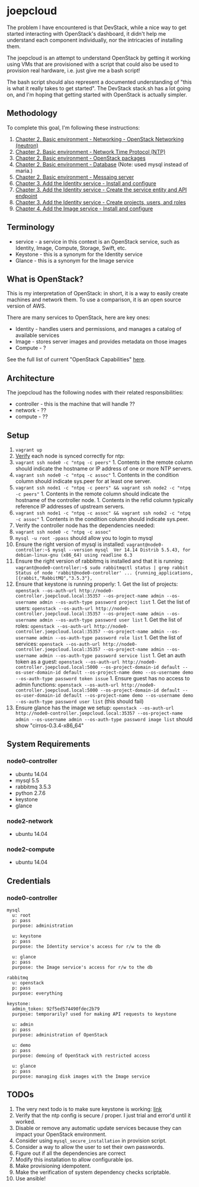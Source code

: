 # joepcloud

The problem I have encountered is that DevStack, while a nice way to get started interacting with OpenStack's dashboard, it didn't help me understand each component individually, nor the intricacies of installing them.

The joepcloud is an attempt to understand OpenStack by getting it working using VMs that are provisioned with a script that could also be used to provision real hardware, i.e. just give me a bash script!

The bash script should also represent a documented understanding of "this is what it really takes to get started". The DevStack stack.sh has a lot going on, and I'm hoping that getting started with OpenStack is actually simpler.

## Methodology

To complete this goal, I'm following these instructions:

1. [Chapter 2. Basic environment - Networking - OpenStack Networking (neutron)](http://docs.openstack.org/kilo/install-guide/install/apt/content/ch_basic_environment.html)
1. [Chapter 2. Basic environment - Network Time Protocol (NTP)](http://docs.openstack.org/kilo/install-guide/install/apt/content/ch_basic_environment.html)
1. [Chapter 2. Basic environment - OpenStack packages](http://docs.openstack.org/kilo/install-guide/install/apt/content/ch_basic_environment.html)
1. [Chapter 2. Basic environment - Database](http://docs.openstack.org/kilo/install-guide/install/apt/content/ch_basic_environment.html) (Note: used mysql instead of maria.)
1. [Chapter 2. Basic environment - Messaing server](http://docs.openstack.org/kilo/install-guide/install/apt/content/ch_basic_environment.html)
1. [Chapter 3. Add the Identity service - Install and configure](http://docs.openstack.org/kilo/install-guide/install/apt/content/keystone-install.html)
1. [Chapter 3. Add the Identity service - Create the service entity and API endpoint](http://docs.openstack.org/kilo/install-guide/install/apt/content/keystone-services.html)
1. [Chapter 3. Add the Identity service - Create projects, users, and roles](http://docs.openstack.org/kilo/install-guide/install/apt/content/keystone-services.html)
1. [Chapter 4. Add the Image service - Install and configure](http://docs.openstack.org/kilo/install-guide/install/apt/content/glance-install.html)

## Terminology

* service - a service in this context is an OpenStack service, such as Identity, Image, Compute, Storage, Swift, etc.
* Keystone - this is a synonym for the Identity service
* Glance - this is a synonym for the Image service

## What is OpenStack?

This is my interpretation of OpenStack: in short, it is a way to easily create machines and network them. To use a comparison, it is an open source version of AWS.

There are many services to OpenStack, here are key ones:

* Identity - handles users and permissions, and manages a catalog of available services
* Image - stores server images and provides metadata on those images
* Compute - ?

See the full list of current "OpenStack Capabilities" [here](https://www.openstack.org/software/roadmap/).

## Architecture

The joepcloud has the following nodes with their related responsibilities:

* controller - this is the machine that will handle ??
* network - ??
* compute - ??

## Setup

1. `vagrant up`
1. [Verify](http://docs.openstack.org/juno/install-guide/install/apt/content/ch_basic_environment.html) each node is synced correctly for ntp:
  1. `vagrant ssh node0 -c "ntpq -c peers"`
    1. Contents in the remote column should indicate the hostname or IP address of one or more NTP servers.
  1. `vagrant ssh node0 -c "ntpq -c assoc"`
    1. Contents in the condition column should indicate sys.peer for at least one server.
  1. `vagrant ssh node1 -c "ntpq -c peers" && vagrant ssh node2 -c "ntpq -c peers"`
    1. Contents in the remote column should indicate the hostname of the controller node.
    1. Contents in the refid column typically reference IP addresses of upstream servers.
  1. `vagrant ssh node1 -c "ntpq -c assoc" && vagrant ssh node2 -c "ntpq -c assoc"`
    1.  Contents in the condition column should indicate sys.peer.
1. Verify the controller node has the dependencies needed:
  1. `vagrant ssh node0 -c "ntpq -c assoc"`
  1. `mysql -u root -ppass` should allow you to login to mysql
  1. Ensure the right version of mysql is installed: `vagrant@node0-controller:~$ mysql --version
  mysql  Ver 14.14 Distrib 5.5.43, for debian-linux-gnu (x86_64) using readline 6.3`
  1. Ensure the right version of rabbitmq is installed and that it is running: `vagrant@node0-controller:~$ sudo rabbitmqctl status | grep rabbit
  Status of node 'rabbit@node0-controller' ...
   {running_applications,[{rabbit,"RabbitMQ","3.5.3"},`
  1. Ensure that keystone is running properly:
    1. Get the list of projects: `openstack --os-auth-url http://node0-controller.joepcloud.local:35357 --os-project-name admin --os-username admin --os-auth-type password project list`
    1. Get the list of users: `openstack --os-auth-url http://node0-controller.joepcloud.local:35357 --os-project-name admin --os-username admin --os-auth-type password user list`
    1. Get the list of roles: `openstack --os-auth-url http://node0-controller.joepcloud.local:35357 --os-project-name admin --os-username admin --os-auth-type password role list`
    1. Get the list of services: `openstack --os-auth-url http://node0-controller.joepcloud.local:35357 --os-project-name admin --os-username admin --os-auth-type password service list`
    1. Get an auth token as a guest: `openstack --os-auth-url http://node0-controller.joepcloud.local:5000 --os-project-domain-id default --os-user-domain-id default --os-project-name demo --os-username demo --os-auth-type password token issue`
    1. Ensure guest has no access to admin functions: `openstack --os-auth-url http://node0-controller.joepcloud.local:5000 --os-project-domain-id default --os-user-domain-id default --os-project-name demo --os-username demo --os-auth-type password user list` (this should fail)
  1. Ensure glance has the image we setup: `openstack --os-auth-url http://node0-controller.joepcloud.local:35357 --os-project-name admin --os-username admin --os-auth-type password image list` should show "cirros-0.3.4-x86_64"

## System Requirements

### node0-controller

* ubuntu 14.04
* mysql 5.5
* rabbitmq 3.5.3
* python 2.7.6
* keystone
* glance

### node2-network

* ubuntu 14.04

### node2-compute

* ubuntu 14.04

## Credentials

### node0-controller

```
mysql
  u: root
  p: pass
  purpose: administration

  u: keystone
  p: pass
  purpose: the Identity service's access for r/w to the db

  u: glance
  p: pass
  purpose: the Image service's access for r/w to the db

rabbitmq
  u: openstack
  p: pass
  purpose: everything

keystone:
  admin_token: 92f5ed574490fdec2b79
  purpose: temporarily? used for making API requests to keystone

  u: admin
  p: pass
  purpose: administration of OpenStack

  u: demo
  p: pass
  purpose: demoing of OpenStack with restricted access

  u: glance
  p: pass
  purpose: managing disk images with the Image service
```

## TODOs

1. The very next todo is to make sure keystone is working: [link](http://docs.openstack.org/kilo/install-guide/install/apt/content/keystone-verify.html)
1. Verify that the ntp config is secure / proper. I just trial and error'd until it worked.
1. Disable or remove any automatic update services because they can impact your OpenStack environment.
1. Consider using `mysql_secure_installation` in provision script.
1. Consider a way to allow the user to set their own passwords.
1. Figure out if all the dependencies are correct
1. Modify this installation to allow configurable ips.
1. Make provisioning idempotent.
1. Make the verification of system dependency checks scriptable.
1. Use ansible!

